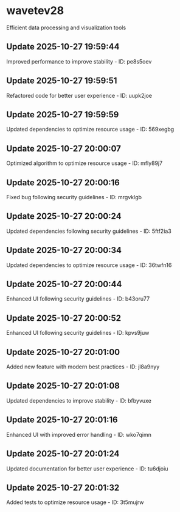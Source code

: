 # wavetev28
Efficient data processing and visualization tools

## Update 2025-10-27 19:59:44
Improved performance to improve stability - ID: pe8s5oev


## Update 2025-10-27 19:59:51
Refactored code for better user experience - ID: uupk2joe


## Update 2025-10-27 19:59:59
Updated dependencies to optimize resource usage - ID: 569xegbg


## Update 2025-10-27 20:00:07
Optimized algorithm to optimize resource usage - ID: mfly89j7


## Update 2025-10-27 20:00:16
Fixed bug following security guidelines - ID: mrgvklgb


## Update 2025-10-27 20:00:24
Updated dependencies following security guidelines - ID: 5ftf2ia3


## Update 2025-10-27 20:00:34
Updated dependencies to optimize resource usage - ID: 36twfn16


## Update 2025-10-27 20:00:44
Enhanced UI following security guidelines - ID: b43oru77


## Update 2025-10-27 20:00:52
Enhanced UI following security guidelines - ID: kpvs9juw


## Update 2025-10-27 20:01:00
Added new feature with modern best practices - ID: jl8a9nyy


## Update 2025-10-27 20:01:08
Updated dependencies to improve stability - ID: bfbyvuxe


## Update 2025-10-27 20:01:16
Enhanced UI with improved error handling - ID: wko7qimn


## Update 2025-10-27 20:01:24
Updated documentation for better user experience - ID: tu6djoiu


## Update 2025-10-27 20:01:32
Added tests to optimize resource usage - ID: 3t5mujrw

